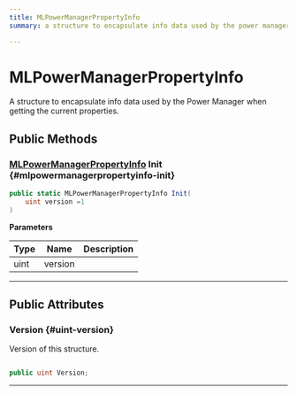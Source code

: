```yaml
---
title: MLPowerManagerPropertyInfo
summary: a structure to encapsulate info data used by the power manager when getting the current properties. 

---
```


# MLPowerManagerPropertyInfo




A structure to encapsulate info data used by the Power Manager when getting the current properties.   





## Public Methods

### [MLPowerManagerPropertyInfo](/versioned_docs/version-31-Aug-2023/unity-api/api/UnityEngine.XR.MagicLeap/MLPowerManager/NativeBindings/UnityEngine.XR.MagicLeap.MLPowerManager.NativeBindings.MLPowerManagerPropertyInfo.md) Init {#mlpowermanagerpropertyinfo-init}

```csharp
public static MLPowerManagerPropertyInfo Init(
    uint version =1
)
```


**Parameters**

| Type | Name  | Description  | 
|--|--|--|
| uint |version||






-----------

## Public Attributes

### Version {#uint-version}

Version of this structure. 

```csharp

public uint Version;

```






-----------


